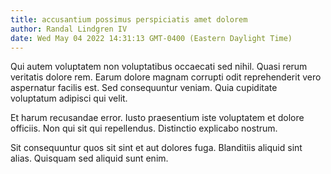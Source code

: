 ```yaml
---
title: accusantium possimus perspiciatis amet dolorem
author: Randal Lindgren IV
date: Wed May 04 2022 14:31:13 GMT-0400 (Eastern Daylight Time)
---
```

Qui autem voluptatem non voluptatibus occaecati sed nihil. Quasi rerum veritatis dolore rem. Earum dolore magnam corrupti odit reprehenderit vero aspernatur facilis est. Sed consequuntur veniam. Quia cupiditate voluptatum adipisci qui velit.

 Et harum recusandae error. Iusto praesentium iste voluptatem et dolore officiis. Non qui sit qui repellendus. Distinctio explicabo nostrum.

 Sit consequuntur quos sit sint et aut dolores fuga. Blanditiis aliquid sint alias. Quisquam sed aliquid sunt enim.
